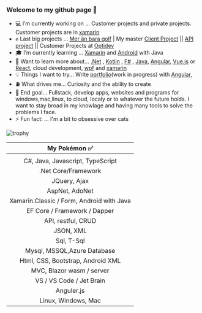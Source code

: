### Welcome to my github page 🖖 

- 💻 I’m currently working on ... Customer projects and private projects. Customer projects are in [xamarin](https://dotnet.microsoft.com/apps/xamarin)
- ✊ Last big projects ... [Mer än bara golf](https://meranbaragolf.se/) | My master [Client Project](https://github.com/Carpenteri1/CampusBookingConcept) || [API project](https://github.com/Carpenteri1/CampusBookingAPI) || Customer Projects at [Optidev](https://optidev.com)
- 🎓 I’m currently learning ... [Xamarin](https://dotnet.microsoft.com/apps/xamarin) and [Android](https://developer.android.com/studio/) with Java
- 📖 Want to learn more about... [.Net](https://dotnet.microsoft.com/) , [Kotlin](https://kotlinlang.org/) , [F#](https://fsharp.org/) , [Java](https://docs.oracle.com/en/java/), [Angular](https://angular.io/), [Vue.js](https://vuejs.org/) or [React](https://reactjs.org/), cloud development, [wpf](https://docs.microsoft.com/en-us/visualstudio/designers/getting-started-with-wpf?view=vs-2019) and [xamarin](https://dotnet.microsoft.com/apps/xamarin)
- 💡 Things I want to try... Write [portfolio](https://carpenteri1.github.io/Portfolio/)(work in progress) with [Angular](https://angular.io/),
- ⛽ What drives me... Curiosity and the ability to create
- 👑 End goal... Fullstack, develop apps, websites and programs for windows,mac,linux, to cloud, localy or to whatever the future holds. I want to stay broad in my knowlage and having many tools to solve the problems I face.
- ⚡ Fun fact: ... I'm a bit to obsessive over cats


![trophy](https://github-profile-trophy.vercel.app/?username=carpenteri1&theme=monokai&title=Issues,Commit,PullRequest,Repositories)


| My Pokémon :white_check_mark:         |
|:--------------------:|  
|                      |
| C#, Java, Javascript, TypeScript |  
| .Net Core/Framework  |
| JQuery, Ajax                    |
| AspNet, AdoNet        | 
| Xamarin.Classic / Form, Android with Java |
| EF Core / Framework / Dapper | 
| API, restful, CRUD    |
| JSON, XML |
| Sql, T-Sql            |
| Mysql, MSSQL,Azure Database          |
| Html, CSS, Bootstrap, Android XML   | 
| MVC, Blazor wasm / server   | 
| VS / VS Code / Jet Brain | 
| Anguler.js |
| Linux, Windows, Mac    |


